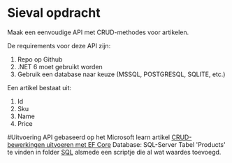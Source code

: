 # Sieval opdracht
Maak een eenvoudige API met CRUD-methodes voor artikelen. 

De requirements voor deze API zijn:
1.	Repo op Github
2.	.NET 6 moet gebruikt worden
3.	Gebruik een database naar keuze (MSSQL, POSTGRESQL, SQLITE, etc.)

Een artikel bestaat uit:
1.	Id
2.	Sku
3.	Name
4.	Price 

#Uitvoering
API gebaseerd op het Microsoft learn artikel [CRUD-bewerkingen uitvoeren met EF Core](https://learn.microsoft.com/nl-nl/training/modules/build-web-api-minimal-database/2-what-is-entity-framework-core)
Database: SQL-Server
Tabel 'Products' te vinden in folder [SQL](SQL) alsmede een scriptje die al wat waardes toevoegd.